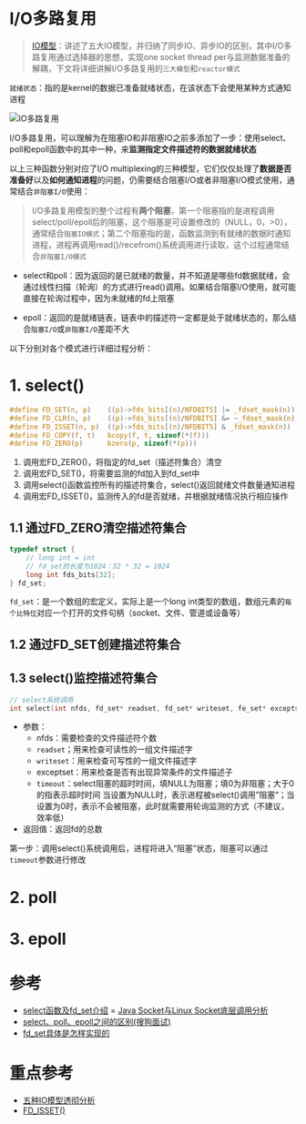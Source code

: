 # I/O多路复用

> [IO模型]()：讲述了五大IO模型，并归纳了同步IO、异步IO的区别，其中I/O多路复用通过选择器的思想，实现one socket thread per与监测数据准备的解耦，下文将详细讲解I/O多路复用的`三大模型`和`reactor模式`

`就绪状态`：指的是kernel的数据已准备就绪状态，在该状态下会使用某种方式通知进程

![IO多路复用](https://asea-cch.life/upload/2021/08/IO%E5%A4%9A%E8%B7%AF%E5%A4%8D%E7%94%A8-07df85c4276b48ed8abec21febe777bb.gif)

I/O多路复用，可以理解为在阻塞IO和非阻塞IO之前多添加了一步：使用select、poll和epoll函数中的其中一种，来**监测指定文件描述符的数据就绪状态**

以上三种函数分别对应了I/O multiplexing的三种模型，它们仅仅处理了**数据是否准备好**以及**如何通知进程**的问题，仍需要结合阻塞I/O或者非阻塞I/O模式使用，通常结合`非阻塞I/O`使用：

> I/O多路复用模型的整个过程有**两个阻塞**，第一个阻塞指的是进程调用select/poll/epoll后的阻塞，这个阻塞是可设置修改的（NULL，0，>0），通常结合`阻塞IO模式`；第二个阻塞指的是，函数监测到有就绪的数据时通知进程，进程再调用read()/recefrom()系统调用进行读取，这个过程通常结合`非阻塞I/O模式`

- select和poll：因为返回的是已就绪的数量，并不知道是哪些fd数据就绪，会通过线性扫描（轮询）的方式进行read()调用。如果结合阻塞I/O使用，就可能直接在轮询过程中，因为未就绪的fd上阻塞

- epoll：返回的是就绪链表，链表中的描述符一定都是处于就绪状态的，那么结合`阻塞I/O`或`非阻塞I/O`差距不大

以下分别对各个模式进行详细过程分析：

# **1. select()**

```c
#define FD_SET(n, p)    ((p)->fds_bits[(n)/NFDBITS] |= _fdset_mask(n))
#define FD_CLR(n, p)    ((p)->fds_bits[(n)/NFDBITS] &= ~_fdset_mask(n))
#define FD_ISSET(n, p)  ((p)->fds_bits[(n)/NFDBITS] & _fdset_mask(n))
#define FD_COPY(f, t)   bcopy(f, t, sizeof(*(f)))
#define FD_ZERO(p)      bzero(p, sizeof(*(p)))
```

1. 调用宏FD_ZERO()，将指定的fd_set（描述符集合）清空
2. 调用宏FD_SET()，将需要监测的fd加入到fd_set中
3. 调用select()函数监控所有的描述符集合，select()返回就绪文件数量通知进程
4. 调用宏FD_ISSET()，监测传入的fd是否就绪，并根据就绪情况执行相应操作
<!-- 
昨晚结束的地方：在思考，select()函数返回就绪文件数量时，有没有通知进程。第二次阻塞，到底是调用read()阻塞，还是调用FD_ISSET阻塞

即FD_ISSET()干了什么？它在文章中描述“遍历整个描述符集合，并将满足就绪条件的描述符发送给进程”，这个时候是已经将数据从内核拷贝到进程内存了吗？ 

-->



## **1.1 通过FD_ZERO清空描述符集合**

```c++
typedef struct {
    // long int = int
    // fd_set的长度为1024：32 * 32 = 1024
    long int fds_bits[32];
} fd_set;
```

`fd_set`：是一个数组的宏定义，实际上是一个long int类型的数组，数组元素的`每个比特位`对应一个打开的文件句柄（socket、文件、管道或设备等）

## **1.2 通过FD_SET创建描述符集合**

## **1.3 select()监控描述符集合**

```c++
// select系统调用
int select(int nfds, fd_set* readset, fd_set* writeset, fe_set* exceptset, struct timeval* timeout);
```

- 参数：
    - nfds：需要检查的文件描述符个数
    - `readset`；用来检查可读性的一组文件描述字
    - `writeset`：用来检查可写性的一组文件描述字
    - exceptset：用来检查是否有出现异常条件的文件描述子
    - `timeout`：select阻塞的超时时间，填NULL为阻塞；填0为非阻塞；大于0的指表示超时时间
        当设置为NULL时，表示进程被select()调用”阻塞“；当设置为0时，表示不会被阻塞，此时就需要用轮询监测的方式（不建议，效率低）
- 返回值：返回fd的总数

第一步：调用select()系统调用后，进程将进入“阻塞”状态，阻塞可以通过`timeout`参数进行修改

# **2. poll**

# **3. epoll**

# 参考
- [select函数及fd_set介绍](https://www.cnblogs.com/wuyepeng/p/9745573.html)
= [Java Socket与Linux Socket底层调用分析](https://www.cnblogs.com/fiveFish/p/12005960.html)
- [select、poll、epoll之间的区别(搜狗面试)](https://www.cnblogs.com/aspirant/p/9166944.html)
- [fd_set具体是怎样实现的](http://blog.chinaunix.net/uid-20680966-id-1896524.html)

# 重点参考
- [五种IO模型透彻分析](https://www.cnblogs.com/f-ck-need-u/p/7624733.html#3-1-select-poll-)
- [FD_ISSET()](https://blog.csdn.net/baidu_35381300/article/details/51736431)